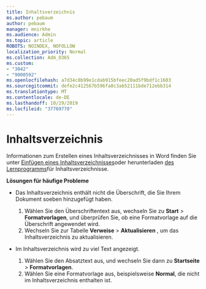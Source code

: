 ```yaml
---
title: Inhaltsverzeichnis
ms.author: pebaum
author: pebaum
manager: mnirkhe
ms.audience: Admin
ms.topic: article
ROBOTS: NOINDEX, NOFOLLOW
localization_priority: Normal
ms.collection: Adm_O365
ms.custom:
- "3042"
- "9000592"
ms.openlocfilehash: a7d34c8b99e1cdab915bfeec20ad5f9bdf1c1603
ms.sourcegitcommit: defe2c412567b596fa8c3ab52111bde712ebb314
ms.translationtype: MT
ms.contentlocale: de-DE
ms.lasthandoff: 10/29/2019
ms.locfileid: "37769770"
---
```

# <a name="table-of-contents"></a>Inhaltsverzeichnis

Informationen zum Erstellen eines Inhaltsverzeichnisses in Word finden Sie unter [Einfügen eines Inhaltsverzeichnisses](https://support.office.com/article/882e8564-0edb-435e-84b5-1d8552ccf0c0)oder herunterladen [des Lernprogramms](https://go.microsoft.com/fwlink/?linkid=2065106)für Inhaltsverzeichnisse.

**Lösungen für häufige Probleme**

- Das Inhaltsverzeichnis enthält nicht die Überschrift, die Sie Ihrem Dokument soeben hinzugefügt haben.
  1. Wählen Sie den Überschriftentext aus, wechseln Sie zu **Start** > **Formatvorlagen**, und überprüfen Sie, ob eine Formatvorlage auf die Überschrift angewendet wird.
  2. Wechseln Sie zur Tabelle **Verweise** > **Aktualisieren** , um das Inhaltsverzeichnis zu aktualisieren.

- Im Inhaltsverzeichnis wird zu viel Text angezeigt. 
  1. Wählen Sie den Absatztext aus, und wechseln Sie dann zu **Startseite** > **Formatvorlagen**.
  2. Wählen Sie eine Formatvorlage aus, beispielsweise **Normal**, die nicht im Inhaltsverzeichnis enthalten ist.